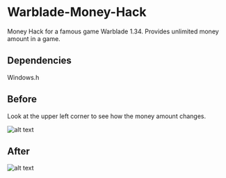 # Warblade-Money-Hack
Money Hack for a famous game Warblade 1.34. Provides unlimited money amount in a game.

## Dependencies
Windows.h

## Before
Look at the upper left corner to see how the money amount changes.

![alt text](https://db3pap002files.storage.live.com/y4m2VGDiMW3pFgvCADyhWXEKuGAVfF1Ymofrlt7bHwA_n9eUnZjAVHjkcPOAvs1YIbqpfVUZUV_OIW-BJhohkiXenru1WpauZxuAtpypQsFNjzSW1Rlf82YrbgnlxsjZdUsVMIyWpXjggtMeb5iKg_1H_58BGAf-U3Yy6l2Mbk2M5VlFsgtJiWBlYYGsMTqE1wZCmNKxMfktqeqnOF1jE44bg/before.jpg?psid=1&width=802&height=627)

## After

![alt text](https://db3pap002files.storage.live.com/y4mOoQlBNgYFTAs3FNXRSlkHoZi8N_NHKxqXm0FpU7y7lI_yESkkVMZ9-EkvVu9P6lyZ7eI2VaLKBgDtb2DEmxv-uuYqm3r_CVI7qOByAmjVo1A8w6GEUMyW2IaCgc8tVJ0CEMJq182L497s2NPZW_7kocw8pRnP_z3bLRQ79Um5FSGBiQKN1SNq5keHwiZcYLaHTeIxvFMFs0HWQMmRCvQAg/after.jpg?psid=1&width=802&height=627)

